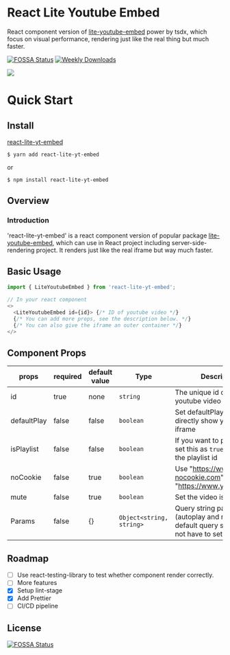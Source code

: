 # React Lite Youtube Embed
React component version of [lite-youtube-embed]([https://](https://github.com/paulirish/lite-youtube-embed)) power by tsdx, which focus on visual performance, rendering just like the real thing but much faster.

[![FOSSA Status](https://app.fossa.com/api/projects/git%2Bgithub.com%2Fkylemocode%2Freact-lite-yt-embed.svg?type=shield)](https://app.fossa.com/projects/git%2Bgithub.com%2Fkylemocode%2Freact-lite-yt-embed?ref=badge_shield)
[![Weekly Downloads](https://img.shields.io/npm/dw/react-lite-yt-embed)](https://img.shields.io/npm/dw/react-lite-yt-embed)

![](https://i.imgur.com/7QkCbgl.gif)

# Quick Start

## Install

[react-lite-yt-embed](https://www.npmjs.com/package/react-lite-yt-embed)
```shell
$ yarn add react-lite-yt-embed
```

or

```shell
$ npm install react-lite-yt-embed
```


## Overview
### Introduction
'react-lite-yt-embed' is a react component version of popular package [lite-youtube-embed]([https://](https://github.com/paulirish/lite-youtube-embed)), which can use in React project including server-side-rendering project. It renders just like the real iframe but way much faster.

## Basic Usage

```javascript
import { LiteYoutubeEmbed } from 'react-lite-yt-embed';

// In your react component
<>
  <LiteYoutubeEmbed id={id}> {/* ID of youtube video */}
  {/* You can add more props, see the description below. */}
  {/* You can also give the iframe an outer container */}
</>
```

## Component Props

| props       | required | default value | Type                     | Description                                                                                   |
|-------------|----------|---------------|--------------------------|-----------------------------------------------------------------------------------------------|
| id          | true     | none          | `string`                 | The unique id of the youtube video                                                            |
| defaultPlay | false    | false         | `boolean`                | Set defaultPlay as  `true`  will directly show youtube iframe                                 |
| isPlaylist  | false    | false         | `boolean`                | If you want to play playlist, set this as `true` and pass the playlist id                     |
| noCookie    | false    | true          | `boolean`                | Use "https://www.youtube-nocookie.com" as path or "https://www.youtube.com"                   |
| mute        | false    | true          | `boolean`                | Set the video is mute or not.                                                                 |
| Params      | false    | {}            | `Object<string, string>` | Query string params (autoplay and mute are default query string, you do not have to set them) |


## Roadmap
  - [ ] Use react-testing-library to test whether component render correctly.
  - [ ] More features
  - [x] Setup lint-stage
  - [x] Add Prettier
  - [ ] CI/CD pipeline

## License
[![FOSSA Status](https://app.fossa.com/api/projects/git%2Bgithub.com%2Fkylemocode%2Freact-lite-yt-embed.svg?type=large)](https://app.fossa.com/projects/git%2Bgithub.com%2Fkylemocode%2Freact-lite-yt-embed?ref=badge_large)